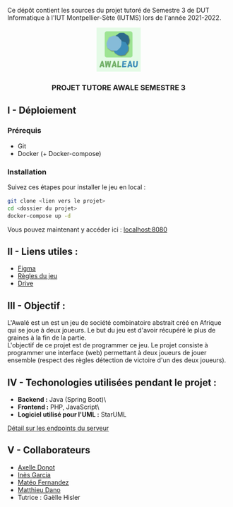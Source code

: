 Ce dépôt contient les sources du projet tutoré de Semestre 3 de DUT Informatique à l'IUT Montpellier-Sète (IUTMS) lors de l'année 2021-2022.
<div align="center">
	<img src="resources/Logo_Awaleau.png" height="100px">
	<h3 align="center">PROJET TUTORE AWALE SEMESTRE 3</h3>
</div>

## I - Déploiement
### Prérequis
- Git
- Docker (+ Docker-compose)
### Installation
Suivez ces étapes pour installer le jeu en local :

```bash
git clone <lien vers le projet>
cd <dossier du projet>
docker-compose up -d
```

Vous pouvez maintenant y accéder ici : [localhost:8080](http://localhost:8080/)


## II - Liens utiles :
- [Figma](https://www.figma.com/file/pyTTMuml1PO94WtGyTJgAL/Maquettes-Projet-Awale)
- [Règles du jeu](https://www.regledujeu.fr/awale/)
- [Drive](https://drive.google.com/drive/folders/18rMv5KNO7wRO3HeaSvigYY_hORL9EPtb)

## III - Objectif :
L'Awalé est un est un jeu de société combinatoire abstrait créé en Afrique qui se joue à deux joueurs. Le but du jeu est d'avoir récupéré le plus de graines à la fin de la partie.\
L'objectif de ce projet est de programmer ce jeu. Le projet consiste à  programmer une interface (web) permettant à  deux joueurs de jouer ensemble (respect des règles détection de victoire d'un des deux joueurs).

## IV - Techonologies utilisées pendant le projet :
- **Backend :** Java (Spring Boot)\
- **Frontend :** PHP, JavaScript\
- **Logiciel utilisé pour l'UML :** StarUML

[Détail sur les endpoints du serveur](./endpoints.md)

## V - Collaborateurs
- [Axelle Donot](https://github.com/Axelle-Donot)
- [Inès Garcia](https://github.com/Ines-Garcia)
- [Matéo Fernandez](https://github.com/mateo-fernandez)
- [Matthieu Dano](https://github.com/matthieu-dano)
- Tutrice : Gaëlle Hisler
